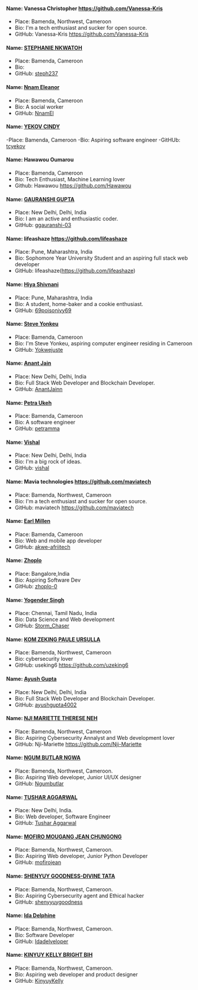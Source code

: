 #### Name: Vanessa Christopher https://github.com/Vanessa-Kris

- Place: Bamenda, Northwest, Cameroon
- Bio: I'm a tech enthusiast and sucker for open source.
- GitHub: Vanessa-Kris https://github.com/Vanessa-Kris

#### Name: [STEPHANIE NKWATOH](https://github.com/steph237)

- Place: Bamenda, Cameroon
- Bio:
- GitHub: [steph237](https://github.com/steph237)

#### Name: [Nnam Eleanor](https://github.com/NnamEl)

- Place: Bamenda, Cameroon
- Bio: A social worker
- GitHub: [NnamEl](https://github.com/NnamEl)

#### Name: [YEKOV CINDY](https://github.com/tcyekov)

-Place: Bamenda, Cameroon
-Bio: Aspiring software engineer
-GitHUb: [tcyekov](https://github.com/tcyekov)

#### Name: Hawawou Oumarou

- Place: Bamenda, Cameroon
- Bio: Tech Enthusiast, Machine Learning lover
- Github: Hawawou https://github.com/Hawawou

#### Name: [GAURANSHI GUPTA](https://github.com/ggauranshi-03)

- Place: New Delhi, Delhi, India
- Bio: I am an active and enthusiastic coder.
- GitHub: [ggauranshi-03](https://github.com/ggauranshi-03)

#### Name: lifeashaze https://github.com/lifeashaze

- Place: Pune, Maharashtra, India
- Bio: Sophomore Year University Student and an aspiring full stack web developer
- GitHub: lifeashaze(https://github.com/lifeashaze)

#### Name: [Hiya Shivnani](https://github.com/69poisonivy69)

- Place: Pune, Maharashtra, India
- Bio: A student, home-baker and a cookie enthusiast.
- GitHub: [69poisonivy69](https://github.com/69poisonivy69)

#### Name: [Steve Yonkeu](https://yokwejuste.me)

- Place: Bamenda, Cameroon
- Bio: I'm Steve Yonkeu, aspiring computer engineer residing in Cameroon
- GitHub: [Yokwejuste](https://github.com/yokwejuste)

#### Name: [Anant Jain](https://github.com/AnantJainn)

- Place: New Delhi, Delhi, India
- Bio: Full Stack Web Developer and Blockchain Developer.
- GitHub: [AnantJainn](https://github.com/AnantJainn)

#### Name: [Petra Ukeh](https://github.com/petramma)

- Place: Bamenda, Cameroon
- Bio: A software engineer
- GitHub: [petramma](https://github.com/petramma)

#### Name: [Vishal](https://github.com/vishalrock1912)

- Place: New Delhi, Delhi, India
- Bio: I'm a big rock of ideas.
- GitHub: [vishal](https://github.com/vishalrock1912)

#### Name: Mavia technologies https://github.com/maviatech

- Place: Bamenda, Northwest, Cameroon
- Bio: I'm a tech enthusiast and sucker for open source.
- GitHub: maviatech https://github.com/maviatech

#### Name: [Earl Millen](https://github.com/akwe-afriitech)

- Place: Bamenda, Cameroon
- Bio: Web and mobile app developer
- GitHub: [akwe-afriitech](https://github.com/akwe-afriitech)

#### Name: [Zhoplo](https://github.com/zhoplo-0)

- Place: Bangalore,India
- Bio: Aspiring Software Dev
- GitHub: [zhoplo-0](https://github.com/zhoplo-0)

#### Name: [Yogender Singh](https://github.com/YOGENDERSS)

- Place: Chennai, Tamil Nadu, India
- Bio: Data Science and Web development
- GitHub: [Storm_Chaser](https://github.com/YOGENDERS)

#### Name: [KOM ZEKING PAULE URSULLA](https://github.com/uzeking6)

- Place: Bamenda, Northwest, Cameroon
- Bio: cybersecurity lover
- GitHub: useking6 https://github.com/uzeking6

#### Name: [Ayush Gupta](https://github.com/ayushgupta4002)

- Place: New Delhi, Delhi, India
- Bio: Full Stack Web Developer and Blockchain Developer.
- GitHub: [ayushgupta4002](https://github.com/ayushgupta4002)

#### Name: [NJI MARIETTE THERESE NEH](https://github.com/Nji-Mariette)

- Place: Bamenda, Northwest, Cameroon
- Bio: Aspiring Cybersecurity Annalyst and Web development lover
- GitHub: Nji-Mariette https://github.com/Nji-Mariette

#### Name: [NGUM BUTLAR NGWA](https://github.com/Ngumbutlar)

- Place: Bamenda, Northwest, Cameroon.
- Bio: Aspiring Web developer, Junior UI/UX designer
- GitHub: [Ngumbutlar](https://github.com/Ngumbutlar)

#### Name: [TUSHAR AGGARWAL](https://github.com/beingatushar)


- Place: New Delhi, India.
- Bio: Web developer, Software Engineer
- GitHub: [Tushar Aggarwal](https://github.com/beingatushar)

#### Name: [MOFIRO MOUGANG JEAN CHUNGONG](https://github.com/mofirojean)
- Place: Bamenda, Northwest, Cameroon.
- Bio: Aspiring Web developer, Junior Python Developer
- GitHub: [mofirojean](https://github.com/mofirojean)


#### Name: [SHENYUY GOODNESS-DIVINE TATA](https://github.com/shenyuygoodness)
- Place: Bamenda, Northwest, Cameroon.
- Bio: Aspiring Cybersecurity agent and Ethical hacker
- GitHub: [shenyyuygoodness](https://github.com/shenyuygoodness)

#### Name: [Ida Delphine](https://idadelveloper.com)
- Place: Bamenda, Northwest, Cameroon.
- Bio: Software Developer
- GitHub: [Idadelveloper](https://github.com/idadelveloper)

#### Name: [KINYUY KELLY BRIGHT BIH](https://github.com/Kinyuykelly)
- Place: Bamenda, Northwest, Cameroon.
- Bio: Aspiring web developer and product designer
- GitHub: [KinyuyKelly](https://github.com/Kinyuykelly)

